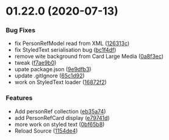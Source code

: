 # 01.22.0 (2020-07-13)


### Bug Fixes

* fix PersonRefModel read from XML ([126313c](https://github.com/phandcock/GrampsView/commit/126313cfbe5f064da649160cd8c7ce61762f5239))
* fix StyledText serialisation bug ([bc1f4df](https://github.com/phandcock/GrampsView/commit/bc1f4df89e81d2e6041707d4b2be6a63394c36d6))
* remove wite background from Card Large Media ([0a8f3ec](https://github.com/phandcock/GrampsView/commit/0a8f3ecae5dbeac41d8c2e58a3091d9c785a6da3))
* tweak ([f7ae9b0](https://github.com/phandcock/GrampsView/commit/f7ae9b0904bca79fa7acfbd4a25ecb147c1745c4))
* upate package.json ([9e9dfb3](https://github.com/phandcock/GrampsView/commit/9e9dfb34cede348ad5a69a9833972703b1ff10d5))
* update .gitIgnore ([65c1d92](https://github.com/phandcock/GrampsView/commit/65c1d927467a9a925dc4b9dc4a40f0a409aee9ab))
* work on StyledText loader ([16872f2](https://github.com/phandcock/GrampsView/commit/16872f256c2257dd59d15718fcef779c16675f1d))


### Features

* Add personRef collection ([eb35a74](https://github.com/phandcock/GrampsView/commit/eb35a74e0785e595b8021cc7724b6ab0edcafbdc))
* add PersonRefCard display ([e79741d](https://github.com/phandcock/GrampsView/commit/e79741d88e4517f02ef0d4bab5e79bcb25600524))
* more work on styled text ([0bf65b8](https://github.com/phandcock/GrampsView/commit/0bf65b8d469b9d300d75e2ad786c6f967e6b598c))
* Reload Source ([1154de4](https://github.com/phandcock/GrampsView/commit/1154de4603e0fff3d935d01d6b4aa3299c82a164))



